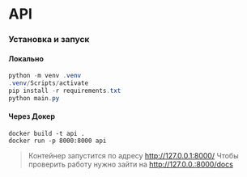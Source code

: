 # API 

### Установка и запуск

#### Локально

```powershell
python -m venv .venv
.venv/Scripts/activate
pip install -r requirements.txt
python main.py 
```

#### Через Докер

```
docker build -t api .
docker run -p 8000:8000 api
```

> Контейнер запустится по адресу http://127.0.0.1:8000/
> Чтобы проверить работу нужно зайти на http://127.0.0.:8000/docs